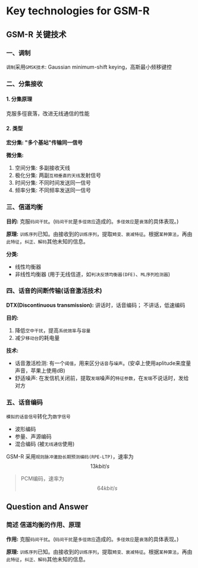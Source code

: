 # Key technologies for GSM-R

## GSM-R 关键技术

### 一、调制

`调制`采用`GMSK技术`: Gaussian minimum-shift keying，高斯最小频移键控

### 二、分集接收

#### 1. 分集原理

克服多徑衰落，改进无线通信的性能

#### 2. 类型

**宏分集: "多个基站"传输同一信号**

**微分集:**

1. 空间分集: 多副接收天线
2. 极化分集: 两副`互相垂直的天线`发射信号
3. 时间分集: 不同时间发送同一信号
4. 频率分集: 不同频率发送同一信号

### 三、信道均衡

**目的:** 克服`码间干扰`。\(`码间干扰`是`多徑效应`造成的。`多径效应`是`衰落`的具体表现。\)

**原理:** `训练序列`已知。由接收到的`训练序列`，提取`畸变、衰减特征`。根据`某种算法`，再由`此特征`，`纠正、解码`其他未知的信息。

**分类:**

* 线性均衡器
* 非线性均衡器 \(用于无线信道，如`判决反馈均衡器(DFE)`、`ML序列检测器`\)

### 四、话音的间断传输\(话音激活技术\)

**DTX\(Discontinuous transmission\):** 讲话时，话音编码； 不讲话，低速编码

**目的:**

1. 降低`空中干扰`，提高`系统效率`与`容量`
2. 减少`移动台`的耗电量 

**技术:**

* 话音激活检测: 有一个`阈值`，用来区分`话音`与`噪声`。\(安卓上使用aplitude来度量声音，苹果上使用dB\)
* 舒适噪声: 在发信机关闭前，提取`发端`噪声的`特征参数`，在`发端`不说话时，发给对方

### 五、话音编码

`模拟的话音信号`转化为`数字信号`

* 波形编码
* 参量、声源编码
* 混合编码 \(被`无线通信`使用\)

GSM-R 采用`规则脉冲激励长期预测编码(RPE-LTP)`，速率为$$13 kbit/s$$

> PCM编码，速率为$$64kbit/s$$

## Question and Answer

### 简述 信道均衡的作用、原理

**作用:** 克服`码间干扰`。\(`码间干扰`是`多徑效应`造成的。`多径效应`是`衰落`的具体表现。\)

**原理:** `训练序列`已知。由接收到的`训练序列`，提取`畸变、衰减特征`。根据`某种算法`，再由`此特征`，`纠正、解码`其他未知的信息。

